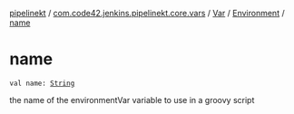[pipelinekt](../../../index.md) / [com.code42.jenkins.pipelinekt.core.vars](../../index.md) / [Var](../index.md) / [Environment](index.md) / [name](./name.md)

# name

`val name: `[`String`](https://kotlinlang.org/api/latest/jvm/stdlib/kotlin/-string/index.html)

the name of the environmentVar variable to use in a groovy script


